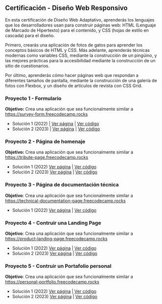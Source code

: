 ## Certificación - Diseño Web Responsivo

En esta certificación de Diseño Web Adaptativo, aprenderás los lenguajes que los desarrolladores usan para construir páginas web: HTML (Lenguaje de Marcado de Hipertexto) para el contenido, y CSS (hojas de estilo en cascada) para el diseño.

Primero, crearás una aplicación de fotos de gatos para aprender los conceptos básicos de HTML y CSS. Más adelante, aprenderás técnicas modernas como variables CSS, mediante la construcción de un pingüino, y las mejores prácticas para la accesibilidad mediante la construcción de un sitio de cuestionarios.

Por último, aprenderás cómo hacer páginas web que respondan a diferentes tamaños de pantalla, mediante la construcción de una galería de fotos con Flexbox, y un diseño de artículos de revista con CSS Grid.

### Proyecto 1 - Formulario

**Objetivo:** Crea una aplicación que sea funcionalmente similar a https://survey-form.freecodecamp.rocks

- Solución 1 (2022) | [Ver página](https://formulario-2022.surge.sh/) | [Ver código](01-formulario/solucion-2022/)
- Solución 2 (2023) | [Ver página](https://formulario-2023.surge.sh/c) | [Ver código](01-formulario/solucion-2023/)

### Proyecto 2 - Página de homenaje

**Objetivo:** Crea una aplicación que sea funcionalmente similar a https://tribute-page.freecodecamp.rocks

- Solución 1 (2022) [Ver página](https://pagina-homenaje2022.surge.sh/) | [Ver código](02-pagina-homenaje/solucion-2022/)
- Solución 2 (2023) [Ver página](https://puchinn.github.io/Tribute-page/) | [Ver código](https://github.com/Puchinn/Tribute-page)

### Proyecto 3 - Página de documentación técnica

**Objetivo**: Crea una aplicación que sea funcionalmente similar a https://technical-documentation-page.freecodecamp.rocks

- Solución 1 (2022) [Ver página](https://pagina-tecnica2022.surge.sh/) | [Ver código](03-pagina-tecnica/)

### Proyecto 4 - Contruir una Landing Page

**Objetivo**: Crea una aplicación que sea funcionalmente similar a https://product-landing-page.freecodecamp.rocks

- Solución 1 (2022) [Ver página](https://landing-page2022.surge.sh/) | [Ver código](04-landing-page/solucion-2022/)
- Solución 2 (2023) [Ver página](https://puchinn.github.io/lading-page/) | [Ver código](https://github.com/Puchinn/lading-page)

### Proyecto 5 - Contruir un Portafolio personal

**Objetivo**: Crea una aplicación que sea funcionalmente similar a https://personal-portfolio.freecodecamp.rocks

- Solución 1 (2022) [Ver página](https://portafolio2022.surge.sh/) | [Ver código](05-portafolio/solucion-2022/)
- Solución 2 (2023) [Ver página](https://estebansayago.vercel.app/) | [Ver código](https://github.com/Puchinn/Portafolio)
